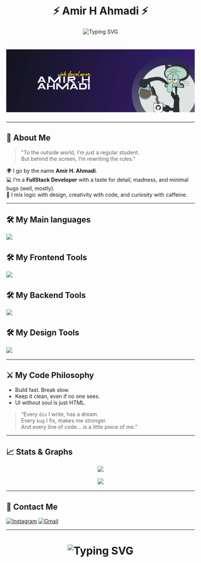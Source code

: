 <h1 align="center">
  ⚡ Amir H Ahmadi ⚡
</h1>

<p align="center">
  <img src="https://readme-typing-svg.demolab.com?font=Fira+Code&size=24&pause=1000&color=F7C33D&center=true&width=1000&lines=FullStack+Sorcerer;Web+Engineer+by+Day%2C+Debugger+by+Night;Making+the+Internet+Less+Boring" alt="Typing SVG" />
</p>

<h1 align="center" >
<a href="https://git.io/typing-svg"><img src="/github33-01.jpg" alt="Typing" /></a>
</h1>

---

## 👑 About Me

> "To the outside world, I’m just a regular student.  
> But behind the screen, I’m rewriting the rules."

🌍 I go by the name **Amir H. Ahmadi**.  
💻 I’m a **FullStack Developer** with a taste for detail, madness, and minimal bugs (well, mostly).  
🎯 I mix logic with design, creativity with code, and curiosity with caffeine.

---

## 🛠️ My Main languages



  <a href="https://skillicons.dev">
    <img src="https://skillicons.dev/icons?i=js,ts,cpp" />
  </a>


## 🛠️ My Frontend Tools

  <a href="https://skillicons.dev">
    <img src="https://skillicons.dev/icons?i=nextjs,react,redux,tailwind,materialui" />
  </a>

## 🛠️ My Backend Tools

  <a href="https://skillicons.dev">
    <img src="https://skillicons.dev/icons?i=nodejs,graphql,nestjs,express,jest,docker,postgresql,prisma,mongodb,appwrite,azure" />
  </a>

## 🛠️ My Design Tools

  <a href="https://skillicons.dev">
    <img src="https://skillicons.dev/icons?i=figma,illustrator,photoshop" />
  </a>




---

## ⚔️ My Code Philosophy

- Build fast. Break slow.
- Keep it clean, even if no one sees.
- UI without soul is just HTML.

> “Every `div` I write, has a dream.  
> Every `bug` I fix, makes me stronger.  
> And every line of code... is a little piece of me.”

---

## 📈 Stats & Graphs
<p align="center">
  <img src="https://github-readme-stats.vercel.app/api/top-langs/?username=amir4976&layout=compact&theme=dark&bg_color=0d1117&hide_border=true" />
 
</p>
 
<p align="center">
  <img src="https://github-readme-activity-graph.vercel.app/graph?username=amir4976&theme=react-dark&hide_border=true" />
</p>

---


## 🔗 Contact Me

[![Instagram](https://img.shields.io/badge/-Instagram-purple?style=flat-square&logo=instagram&logoColor=white&link=https://instagram.com/ahmadi.amir.h/)](https://instagram.com/ahmadi.amir.h)
[![Gmail](https://img.shields.io/badge/-amirhahmadi4976@gmail.com-c14438?style=flat-square&logo=Gmail&logoColor=white&link=mailto:amirhahmadi4976@gmail.com)](mailto:amirhahmadi4976@gmail.com)

---

<h1 align="center">
  <img src="https://readme-typing-svg.demolab.com?font=Fira+Code&size=22&pause=1000&color=F70909&center=true&width=435&lines=Now+hit+that+star+%F0%9F%9A%80;And+don%27t+forget+to+follow+%E2%9C%94%EF%B8%8F" alt="Typing SVG" />
</h1>
